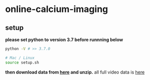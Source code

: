 # online-calcium-imaging

## setup
**please set python to version 3.7 before runnning below**
```bash
python -V # >> 3.7.0

# Mac / Linux
source setup.sh
```
**then download data from [here](https://drive.google.com/file/d/1DZVDDY6LErDou6d9tBWW139qIyP7aYQm/view?usp=sharing) and unzip.**
all full video data is [here](https://drive.google.com/drive/folders/19JVMEmVVxG6AtkfQFEvBlNtHI4BpuHR0?usp=sharing)